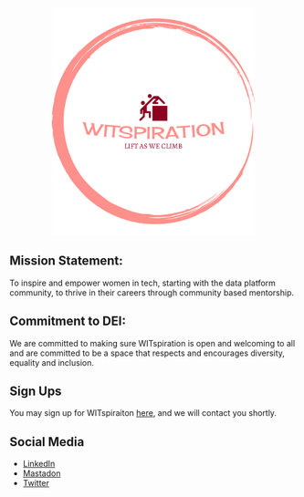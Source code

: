 <p align="center">
<img height=400 src="logo.png" alt="WITspiration">
</p>

## Mission Statement:
To inspire and empower women in tech, starting with the data platform community, to thrive in their careers through community based mentorship.

## Commitment to DEI:
We are committed to making sure WITspiration is open and welcoming to all and are committed to be a space that respects and encourages diversity, equality and inclusion.

## Sign Ups
You may sign up for WITspiraiton [here](https://bit.ly/witspirationsignup), and we will contact you shortly.

## Social Media
- [LinkedIn](https://www.linkedin.com/groups/12786585/)
- [Mastadon](https://dataplatform.social/@DPWITspiration)
- [Twitter](https://twitter.com/DPWITspiration)
